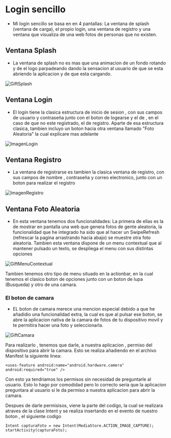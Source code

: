 # Login sencillo

* Mi login sencillo se basa en en 4 pantallas: La ventana de splash (ventana de carga), el propio login, una ventana
de registro y una ventana que visualiza de una web fotos de personas que no existen.

## Ventana Splash

* La ventana de splash no es mas que una animacion de un fondo rotando y de el logo parpadeando dando la sensacion
al usuario de que se esta abriendo la aplicacion y de que esta cargando.

![GiftSplash](./Documentacion/giphy.gif)

## Ventana Login

* El login tiene la clasica estructura de inicio de sesion , con sus campos de usuario y contraseña junto con el 
boton de logearse y el de , en el caso de que no este registrado, el de registro.
Aparte de esa estructura clasica, tambien incluyo un boton hacia otra ventana llamado "Foto Aleatoria" la cual 
explicare mas adelante

![ImagenLogin](./Documentacion/ImagenLogin.PNG)

## Ventana Registro

* La ventana de registrarse es tambien la clasica ventana de registro, con sus campos de nombre , contraseña y
correo electronico, junto con un boton para realizar el registro 

![ImagenRegistro](./Documentacion/ImagenRegistro.PNG)

## Ventana Foto Aleatoria

* En esta ventana tenemos dos funcionalidades: La primera de ellas es la de mostrar en pantalla una web que genera fotos de gente aleatoria, la funcionalidad
que he integrado ha sido que al hacer un SwipeRefresh (refrescar la pagina arrastrando hacia abajo) se muestre
otra foto aleatoria.
Tambien esta ventana dispone de un menu contextual que al mantener pulsado un texto, se despliega el menu 
con sus distintas opciones

![GiftMenuContextual](./Documentacion/VentanaFoto.gif)

Tambien tenemos otro tipo de menu situado en la actionbar, en la cual tenemos el clasico boton de opciones junto 
con un boton de lupa (Busqueda) y otro de una camara.

### El boton de camara

* EL boton de camara merece una mencion especial debido a que he añadidio una funcionalidad extra, la cual es 
que al pulsar ese boton, se abre la aplicacion nativa de la camara de fotos de tu dispositivo movil y te permitira
hacer una foto y seleccionarla.

![GiftCamara](./Documentacion/BotonCamara.gif)

Para realizarlo , tenemos que darle, a nuestra aplicacion , permiso del dispositivo para abrir la camara.
Esto se realiza añadiendo en el archivo Manifest la siguiente linea:

~~~
<uses-feature android:name="android.hardware.camera" android:required="true" />
~~~

Con esto ya tendriamos los permisos sin necesidad de preguntarle al usuario. Esto lo hago por comodidad pero
lo correcto seria que la aplicacion preguntara al usuario si le da permiso a nuestra aplicacion para abrir 
la camara.

Despues de darle permisisos, viene la parte del codigo, la cual se realizara atraves de la clase Intent y se
realiza insertando en el evento de nuestro boton , el siguiente codigo

~~~
Intent capturaFoto = new Intent(MediaStore.ACTION_IMAGE_CAPTURE);
startActivity(capturaFoto);
~~~

  

